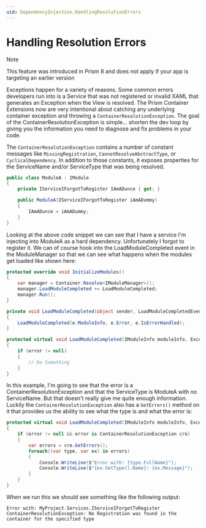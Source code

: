 ```yaml
---
uid: DependencyInjection.HandlingResolutionErrors
---
```


# Handling Resolution Errors

> [!NOTE]
> This feature was introduced in Prism 8 and does not apply if your app is targeting an earlier version

Exceptions happen for a variety of reasons. Some common errors developers run into is a Service that was not registered or invalid XAML that generates an Exception when the View is resolved. The Prism Container Extensions now are very intentional about catching any underlying container exception and throwing a `ContainerResolutionException`. The goal of the ContainerResolutionException is simple... shorten the dev loop by giving you the information you need to diagnose and fix problems in your code.

The `ContainerResolutionException` contains a number of constant messages like `MissingRegistration`, `CannotResolveAbstractType`, or `CyclicalDependency`. In addition to those constants, it exposes properties for the ServiceName and/or ServiceType that was being resolved.

```csharp
public class ModuleA : IModule
{
    private IServiceIForgotToRegister IAmADunce { get; }

    public ModuleA(IServiceIForgotToRegister iAmADummy)
    {
        IAmADunce = iAmADummy;
    }
}
```

Looking at the above code snippet we can see that I have a service I'm injecting into ModuleA as a hard dependency. Unfortunately I forgot to register it. We can of course hook into the LoadModuleCompleted event in the ModuleManager so that we can see what happens when the modules get loaded like shown here:

```csharp
protected override void InitializeModules()
{
    var manager = Container.Resolve<IModuleManager>();
    manager.LoadModuleCompleted += LoadModuleCompleted;
    manager.Run();
}

private void LoadModuleCompleted(object sender, LoadModuleCompletedEventArgs e)
{
    LoadModuleCompleted(e.ModuleInfo, e.Error, e.IsErrorHandled);
}

protected virtual void LoadModuleCompleted(IModuleInfo moduleInfo, Exception error, bool isHandled)
{
    if (error != null)
    {
        // Do Something
    }
}
```

In this example, I'm going to see that the error is a ContainerResolutionException and that the ServiceType is ModuleA with no ServiceName. But that doesn't really give me quite enough information. Luckily the `ContainerResolutionException` also has a `GetErrors()` method on it that provides us the ability to see what the type is and what the error is:

```csharp
protected virtual void LoadModuleCompleted(IModuleInfo moduleInfo, Exception error, bool isHandled)
{
    if (error != null && error is ContainerResolutionException cre)
    {
        var errors = cre.GetErrors();
        foreach((var type, var ex) in errors)
        {
            Console.WriteLine($"Error with: {type.FullName}");
            Console.WriteLine($"{ex.GetType().Name}: {ex.Message}");
        }
    }
}
```

When we run this we should see something like the following output:

```text
Error with: MyProject.Services.IServiceIForgotToRegister
ContainerResolutionException: No Registration was found in the container for the specified type
```
